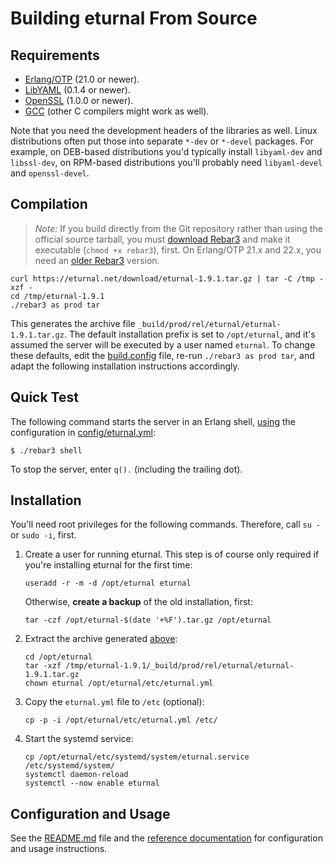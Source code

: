 # Building eturnal From Source

## Requirements

- [Erlang/OTP][1] (21.0 or newer).
- [LibYAML][2] (0.1.4 or newer).
- [OpenSSL][3] (1.0.0 or newer).
- [GCC][4] (other C compilers might work as well).

Note that you need the development headers of the libraries as well. Linux
distributions often put those into separate `*-dev` or `*-devel` packages. For
example, on DEB-based distributions you'd typically install `libyaml-dev` and
`libssl-dev`, on RPM-based distributions you'll probably need `libyaml-devel`
and `openssl-devel`.

## Compilation

> _Note:_ If you build directly from the Git repository rather than using the
> official source tarball, you must [download Rebar3][5] and make it executable
> (`chmod +x rebar3`), first. On Erlang/OTP 21.x and 22.x, you need an [older
> Rebar3][6] version.

    curl https://eturnal.net/download/eturnal-1.9.1.tar.gz | tar -C /tmp -xzf -
    cd /tmp/eturnal-1.9.1
    ./rebar3 as prod tar

This generates the archive file `_build/prod/rel/eturnal/eturnal-1.9.1.tar.gz`.
The default installation prefix is set to `/opt/eturnal`, and it's assumed the
server will be executed by a user named `eturnal`. To change these defaults,
edit the [build.config][7] file, re-run `./rebar3 as prod tar`, and adapt the
following installation instructions accordingly.

## Quick Test

The following command starts the server in an Erlang shell, [using][8] the
configuration in [config/eturnal.yml][9]:

    $ ./rebar3 shell

To stop the server, enter `q().` (including the trailing dot).

## Installation

You'll need root privileges for the following commands. Therefore, call `su -`
or `sudo -i`, first.

1.  Create a user for running eturnal. This step is of course only required if
    you're installing eturnal for the first time:

        useradd -r -m -d /opt/eturnal eturnal

    Otherwise, **create a backup** of the old installation, first:

        tar -czf /opt/eturnal-$(date '+%F').tar.gz /opt/eturnal

2.  Extract the archive generated [above](#compilation):

        cd /opt/eturnal
        tar -xzf /tmp/eturnal-1.9.1/_build/prod/rel/eturnal/eturnal-1.9.1.tar.gz
        chown eturnal /opt/eturnal/etc/eturnal.yml

3.  Copy the `eturnal.yml` file to `/etc` (optional):

        cp -p -i /opt/eturnal/etc/eturnal.yml /etc/

4.  Start the systemd service:

        cp /opt/eturnal/etc/systemd/system/eturnal.service /etc/systemd/system/
        systemctl daemon-reload
        systemctl --now enable eturnal

## Configuration and Usage

See the [README.md][10] file and the [reference documentation][11] for
configuration and usage instructions.

 [1]: https://www.erlang.org
 [2]: https://pyyaml.org/wiki/LibYAML
 [3]: https://www.openssl.org
 [4]: https://gcc.gnu.org
 [5]: https://s3.amazonaws.com/rebar3/rebar3
 [6]: https://github.com/erlang/rebar3/releases/download/3.15.2/rebar3
 [7]: https://github.com/processone/eturnal/blob/1.9.1/build.config
 [8]: https://github.com/processone/eturnal/blob/1.9.1/config/shell.config
 [9]: https://github.com/processone/eturnal/blob/1.9.1/config/eturnal.yml
[10]: https://github.com/processone/eturnal/blob/1.9.1/README.md
[11]: https://eturnal.net/documentation/
